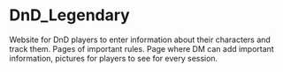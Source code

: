 # DnD_Legendary
Website for DnD players to enter information about their characters and track them. Pages of important rules. Page where DM can add important information, pictures for players to see for every session.
